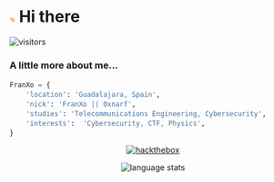 # <img src="https://raw.githubusercontent.com/ABSphreak/ABSphreak/master/gifs/Hi.gif" width="10px"> Hi there

![visitors](https://visitor-badge.glitch.me/badge?page_id=0xnarf/0xnarf)

### A little more about me...

```python
FranXo = {
    'location': 'Guadalajara, Spain',
    'nick': 'FranXo || 0xnarf',
    'studies': 'Telecommunications Engineering, Cybersecurity',
    'interests':  'Cybersecurity, CTF, Physics',
}
```

<p align="center">
	<a href="https://app.hackthebox.com/profile/509559" target="_blank">
		<img alt="hackthebox" src="https://www.hackthebox.com/badge/image/509559">
	</a>
</p>
 
 <p align="center">
	<img alt="language stats" src="https://github-readme-stats.vercel.app/api/top-langs?username=0xnarf&theme=dark&hide=HTML,TeX,R,Less,CSS&count_private=false&show_icons=true&layout=compact&langs_count=6">
</p>
